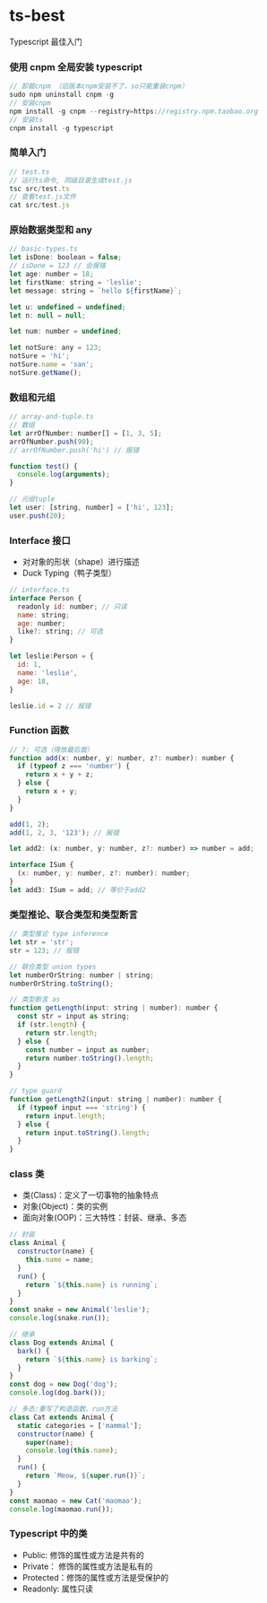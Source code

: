 # ts-best

Typescript 最佳入门

### 使用 cnpm 全局安装 typescript

```javascript
// 卸载cnpm （旧版本cnpm安装不了，so只能重装cnpm）
sudo npm uninstall cnpm -g
// 安装cnpm
npm install -g cnpm --registry=https://registry.npm.taobao.org
// 安装ts
cnpm install -g typescript
```

### 简单入门

```javascript
// test.ts
// 运行ts命令, 同级目录生成test.js
tsc src/test.ts
// 查看test.js文件
cat src/test.js
```

### 原始数据类型和 any

```javascript
// basic-types.ts
let isDone: boolean = false;
// isDone = 123 // 会报错
let age: number = 18;
let firstName: string = 'leslie';
let message: string = `hello ${firstName}`;

let u: undefined = undefined;
let n: null = null;

let num: number = undefined;

let notSure: any = 123;
notSure = 'hi';
notSure.name = 'san';
notSure.getName();
```

### 数组和元组

```javascript
// array-and-tuple.ts
// 数组
let arrOfNumber: number[] = [1, 3, 5];
arrOfNumber.push(90);
// arrOfNumber.push('hi') // 报错

function test() {
  console.log(arguments);
}

// 元组tuple
let user: [string, number] = ['hi', 123];
user.push(20);
```

### Interface 接口

- 对对象的形状（shape）进行描述
- Duck Typing（鸭子类型）

```javascript
// interface.ts
interface Person {
  readonly id: number; // 只读
  name: string;
  age: number;
  like?: string; // 可选
}

let leslie:Person = {
  id: 1,
  name: 'leslie',
  age: 18,
}

leslie.id = 2 // 报错
```

### Function 函数

```javascript
// ?: 可选（得放最后面）
function add(x: number, y: number, z?: number): number {
  if (typeof z === 'number') {
    return x + y + z;
  } else {
    return x + y;
  }
}

add(1, 2);
add(1, 2, 3, '123'); // 报错

let add2: (x: number, y: number, z?: number) => number = add;

interface ISum {
  (x: number, y: number, z?: number): number;
}
let add3: ISum = add; // 等价于add2
```

### 类型推论、联合类型和类型断言

```javascript
// 类型推论 type inference
let str = 'str';
str = 123; // 报错

// 联合类型 union types
let numberOrString: number | string;
numberOrString.toString();

// 类型断言 as
function getLength(input: string | number): number {
  const str = input as string;
  if (str.length) {
    return str.length;
  } else {
    const number = input as number;
    return number.toString().length;
  }
}

// type guard
function getLength2(input: string | number): number {
  if (typeof input === 'string') {
    return input.length;
  } else {
    return input.toString().length;
  }
}

```

### class 类

- 类(Class)：定义了一切事物的抽象特点
- 对象(Object)：类的实例
- 面向对象(OOP)：三大特性：封装、继承、多态

```javascript
// 封装
class Animal {
  constructor(name) {
    this.name = name;
  }
  run() {
    return `${this.name} is running`;
  }
}
const snake = new Animal('leslie');
console.log(snake.run());

// 继承
class Dog extends Animal {
  bark() {
    return `${this.name} is barking`;
  }
}
const dog = new Dog('dog');
console.log(dog.bark());

// 多态:重写了构造函数、run方法
class Cat extends Animal {
  static categories = ['mammal'];
  constructor(name) {
    super(name);
    console.log(this.name);
  }
  run() {
    return `Meow, ${super.run()}`;
  }
}
const maomao = new Cat('maomao');
console.log(maomao.run());
```

### Typescript 中的类

- Public: 修饰的属性或方法是共有的
- Private： 修饰的属性或方法是私有的
- Protected：修饰的属性或方法是受保护的
- Readonly: 属性只读
